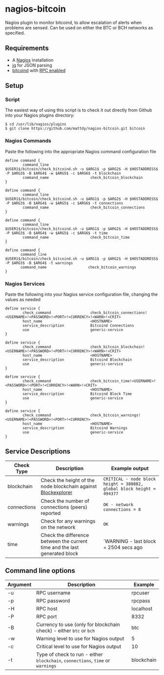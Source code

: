 # nagios-bitcoin
Nagios plugin to monitor bitcoind, to allow escalation of alerts when problems are sensed. Can be used on either the BTC or BCH networks as specified.

## Requirements
- A [Nagios](https://www.nagios.org/) installation
- [jq](https://stedolan.github.io/jq/) for JSON parsing
- [bitcoind](https://en.bitcoin.it/wiki/Bitcoind) with [RPC enabled](https://en.bitcoin.it/wiki/API_reference_(JSON-RPC)) 

## Setup
### Script
The easiest way of using this script is to check it out directly from Github into your Nagios plugins directory:
```
$ cd /usr/lib/nagios/plugins
$ git clone https://github.com/mattdy/nagios-bitcoin.git bitcoin
```

### Nagios Commands
Paste the following into the appropriate Nagios command configuration file
```
define command {
        command_line                   $USER1$/bitcoin/check_bitcoind.sh -u $ARG1$ -p $ARG2$ -H $HOSTADDRESS$ -P $ARG3$ -B $ARG4$ -w $ARG5$ -c $ARG6$ -t blockchain
        command_name                   check_bitcoin_blockchain
}

define command {
        command_line                   $USER1$/bitcoin/check_bitcoind.sh -u $ARG1$ -p $ARG2$ -H $HOSTADDRESS$ -P $ARG3$ -B $ARG4$ -w $ARG5$ -c $ARG6$ -t connections
        command_name                   check_bitcoin_connections
}

define command {
        command_line                   $USER1$/bitcoin/check_bitcoind.sh -u $ARG1$ -p $ARG2$ -H $HOSTADDRESS$ -P $ARG3$ -B $ARG4$ -w $ARG5$ -c $ARG6$ -t time
        command_name                   check_bitcoin_time
}

define command {
       command_line                   $USER1$/bitcoin/check_bitcoind.sh -u $ARG1$ -p $ARG2$ -H $HOSTADDRESS$ -P $ARG3$ -B $ARG4$ -t warnings
       command_name                   check_bitcoin_warnings
}
```

### Nagios Services
Paste the following into your Nagios service configuration file, changing the values as needed
```
define service {
        check_command                  check_bitcoin_connections!<USERNAME>!<PASSWORD>!<PORT>!<CURRENCY>!<WARN>!<CRIT>
        host_name                      <HOSTNAME>
        service_description            Bitcoind Connections
        use                            generic-service
}

define service {
        check_command                  check_bitcoin_blockchain!<USERNAME>!<PASSWORD>!<PORT>!<CURRENCY>!<WARN>!<CRIT>
        host_name                      <HOSTNAME>
        service_description            Bitcoind Blockchain
        use                            generic-service
}

define service {
        check_command                  check_bitcoin_time!<USERNAME>!<PASSWORD>!<PORT>!<CURRENCY>!<WARN>!<CRIT>
        host_name                      <HOSTNAME>
        service_description            Bitcoind Block Time
        use                            generic-service
}

define service {
        check_command                  check_bitcoin_warnings!<USERNAME>!<PASSWORD>!<PORT>!<CURRENCY>
        host_name                      <HOSTNAME>
        service_description            Bitcoind Warnings
        use                            generic-service
}
```

## Service Descriptions
Check Type | Description | Example output
---------- | ----------- | --------------
blockchain | Check the height of the node blockchain against [Blockexplorer](https://blockexplorer.com) | `CRITICAL - node block height = 380882, global block height = 494377` 
connections | Check the number of connections (peers) reported | `OK - network connections = 8`
warnings | Check for any warnings on the network | `OK`
time | Check the difference between the current time and the last generated block | `WARNING - last block = 2504 secs ago|time=1553443646`

## Command line options
Argument | Description | Example
-------- | ----------- | -------
-u | RPC username | rpcuser
-p | RPC password | rpcpass
-H | RPC host | localhost
-P | RPC port | 8332
-B | Currency to use (only for blockchain check) - either `btc` or `bch` | btc
-w | Warning level to use for Nagios output | 5
-c | Critical level to use for Nagios output | 10
-t | Type of check to run - either `blockchain`, `connections`, `time` or `warnings` | blockchain
